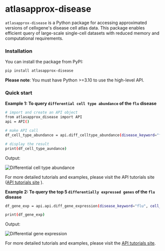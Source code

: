 # atlasapprox-disease

`atlasapprox-disease` is a Python package for accessing approximated versions of cellxgene's disease cell atlas data. This package enables efficient query of large-scale single-cell datasets with reduced memory and computational requirements.

### Installation

You can install the package from PyPI:

```bash
pip install atlasapprox-disease
```
**Please note**: You must have Python >=3.10 to use the high-level API.

### Quick start
**Example 1: To query `differential cell type abundance` of the `flu` disease**

```bash
# import and create an API object
from atlasapprox_disease import API
api = API()

# make API call
df_cell_type_abundance = api.diff_celltype_abundance(disease_keyword="flu")

# display the result
print(df_cell_type_aundance)
```
Output:

![Differential cell type abundance](diff_cell_type_abun.png)


For more detailed tutorials and examples, please visit the API tutorials site ([API tutorials site](https://github.com/YingX97/disease_approximation_API/tree/main/api_tutorials)
).

**Example 2: To query the top 5 `differentially expressed genes` of the `flu` disease**

```bash
df_gene_exp = api.api.diff_gene_expression(disease_keyword="flu", cell_type_keyword="blood", top_n=5)

print(df_gene_exp)
```

Output:

![Differential gene expression](diff_gene_exp.png)



For more detailed tutorials and examples, please visit the [API tutorials site](https://github.com/YingX97/disease_approximation_API/tree/main/api_tutorials).